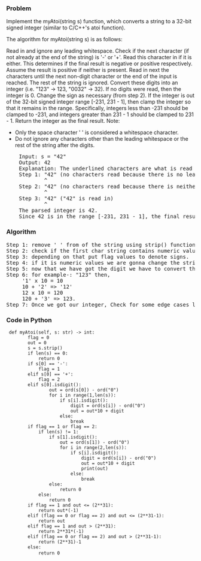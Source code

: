 <h3> Problem </h3>
Implement the myAtoi(string s) function, which converts a string to a 32-bit signed integer (similar to C/C++'s atoi function).

The algorithm for myAtoi(string s) is as follows:

Read in and ignore any leading whitespace.
Check if the next character (if not already at the end of the string) is '-' or '+'. Read this character in if it is either. This determines if the final result is negative or positive respectively. Assume the result is positive if neither is present.
Read in next the characters until the next non-digit character or the end of the input is reached. The rest of the string is ignored.
Convert these digits into an integer (i.e. "123" -> 123, "0032" -> 32). If no digits were read, then the integer is 0. Change the sign as necessary (from step 2).
If the integer is out of the 32-bit signed integer range [-231, 231 - 1], then clamp the integer so that it remains in the range. Specifically, integers less than -231 should be clamped to -231, and integers greater than 231 - 1 should be clamped to 231 - 1.
Return the integer as the final result.
Note:

- Only the space character ' ' is considered a whitespace character.
- Do not ignore any characters other than the leading whitespace or the rest of the string after the digits.

<pre>
    Input: s = "42"
    Output: 42
    Explanation: The underlined characters are what is read in, the caret is the current reader position.
    Step 1: "42" (no characters read because there is no leading whitespace)
            ^
    Step 2: "42" (no characters read because there is neither a '-' nor '+')
            ^
    Step 3: "42" ("42" is read in)
            ^
    The parsed integer is 42.
    Since 42 is in the range [-231, 231 - 1], the final result is 42.
</pre>

<h3> Algorithm </h3>
<pre>
Step 1: remove ' ' from of the string using strip() function.
Step 2: check if the first char string contains numeric values or '+' or '-'.
Step 3: depending on that put flag values to denote signs.
Step 4: if it is numeric values we are gonna change the string to integer using ord(element) - ord("0") -> it gives the exact digit.
Step 5: now that we have got the digit we have to convert the digit into full integer, then let's multiply the digit by 10 and add the front digit to it.
Step 6: for example-: "123" then,
     '1' x 10 = 10
     10 + '2' => '12'
     12 x 10 = 120
     120 + '3' => 123.
Step 7: Once we got our integer, Check for some edge cases like [-2^31, 2^31-1] range and signs of '-' and '+'.
</pre>

<h3> Code in Python </h3>

<pre><code> def myAtoi(self, s: str) -> int:
        flag = 0
        out = 0
        s = s.strip()
        if len(s) == 0:
            return 0
        if s[0] == '-':
            flag = 1
        elif s[0] == '+':
            flag = 2
        elif s[0].isdigit():
                out = ord(s[0]) - ord("0")
                for i in range(1,len(s)):
                    if s[i].isdigit():
                        digit = ord(s[i]) - ord("0")
                        out = out*10 + digit
                    else:
                        break
        if flag == 1 or flag == 2:
            if len(s) != 1:
                if s[1].isdigit():
                    out = ord(s[1]) - ord("0")
                    for i in range(2,len(s)):
                        if s[i].isdigit():
                            digit = ord(s[i]) - ord("0")
                            out = out*10 + digit
                            print(out)
                        else:
                            break
                else:
                    return 0
            else:
                return 0
        if flag == 1 and out <= (2**31):
            return out*(-1)
        elif (flag == 0 or flag == 2) and out <= (2**31-1):
            return out
        elif flag == 1 and out > (2**31):
            return 2**31*(-1)
        elif (flag == 0 or flag == 2) and out > (2**31-1):
            return (2**31)-1
        else:
            return 0 </code> </pre>
